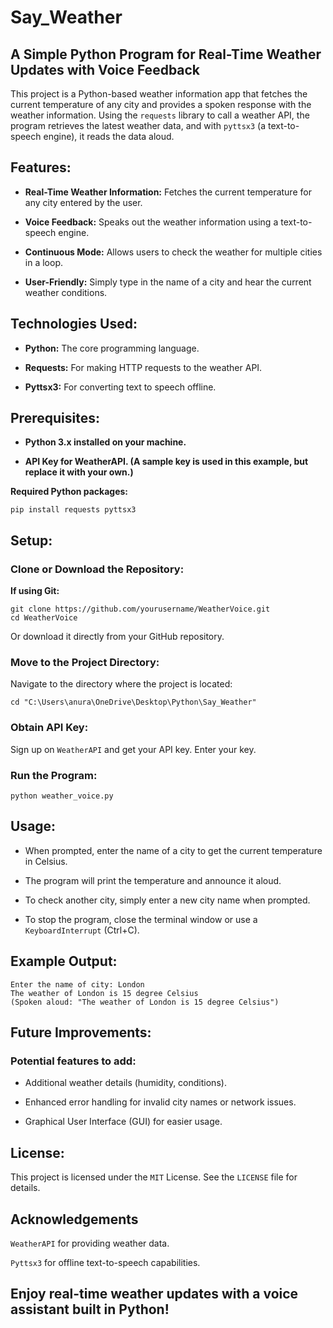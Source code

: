 # Say_Weather

## A Simple Python Program for Real-Time Weather Updates with Voice Feedback

This project is a Python-based weather information app that fetches the current temperature of any city and provides a spoken response with the weather information. Using the `requests` library to call a weather API, the program retrieves the latest weather data, and with `pyttsx3` (a text-to-speech engine), it reads the data aloud.

## Features:

- **Real-Time Weather Information:**  Fetches the current temperature for any city entered by the user.

- **Voice Feedback:**  Speaks out the weather information using a text-to-speech engine.

- **Continuous Mode:**  Allows users to check the weather for multiple cities in a loop.

- **User-Friendly:** Simply type in the name of a city and hear the current weather conditions.

## Technologies Used:

- **Python:**  The core programming language.

- **Requests:** For making HTTP requests to the weather API.

- **Pyttsx3:**  For converting text to speech offline.

## Prerequisites:

- **Python 3.x installed on your machine.**

- **API Key for WeatherAPI. (A sample key is used in this example, but replace it with your own.)**

**Required Python packages:** 

    pip install requests pyttsx3

## Setup:

### Clone or Download the Repository:

**If using Git:**

    git clone https://github.com/yourusername/WeatherVoice.git
    cd WeatherVoice
    
Or download it directly from your GitHub repository.

### Move to the Project Directory:

Navigate to the directory where the project is located:

    cd "C:\Users\anura\OneDrive\Desktop\Python\Say_Weather"
  
### Obtain API Key:

Sign up on `WeatherAPI` and get your API key. Enter your key.

### Run the Program:

    python weather_voice.py
    
## Usage:

- When prompted, enter the name of a city to get the current temperature in Celsius.

- The program will print the temperature and announce it aloud.

- To check another city, simply enter a new city name when prompted.

- To stop the program, close the terminal window or use a `KeyboardInterrupt` (Ctrl+C).

## Example Output:

    Enter the name of city: London
    The weather of London is 15 degree Celsius
    (Spoken aloud: "The weather of London is 15 degree Celsius")

## Future Improvements:

### Potential features to add:

- Additional weather details (humidity, conditions).

- Enhanced error handling for invalid city names or network issues.

- Graphical User Interface (GUI) for easier usage.

## License:

This project is licensed under the `MIT` License. See the `LICENSE` file for details.

## Acknowledgements

`WeatherAPI` for providing weather data.

`Pyttsx3` for offline text-to-speech capabilities.

## Enjoy real-time weather updates with a voice assistant built in Python!
